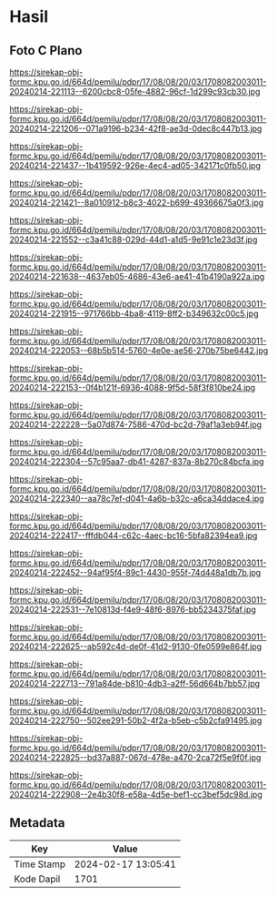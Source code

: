 # Hasil

## Foto C Plano

https://sirekap-obj-formc.kpu.go.id/664d/pemilu/pdpr/17/08/08/20/03/1708082003011-20240214-221113--6200cbc8-05fe-4882-96cf-1d299c93cb30.jpg

https://sirekap-obj-formc.kpu.go.id/664d/pemilu/pdpr/17/08/08/20/03/1708082003011-20240214-221206--071a9196-b234-42f8-ae3d-0dec8c447b13.jpg

https://sirekap-obj-formc.kpu.go.id/664d/pemilu/pdpr/17/08/08/20/03/1708082003011-20240214-221437--1b419592-926e-4ec4-ad05-342171c0fb50.jpg

https://sirekap-obj-formc.kpu.go.id/664d/pemilu/pdpr/17/08/08/20/03/1708082003011-20240214-221421--8a010912-b8c3-4022-b699-49366675a0f3.jpg

https://sirekap-obj-formc.kpu.go.id/664d/pemilu/pdpr/17/08/08/20/03/1708082003011-20240214-221552--c3a41c88-029d-44d1-a1d5-9e91c1e23d3f.jpg

https://sirekap-obj-formc.kpu.go.id/664d/pemilu/pdpr/17/08/08/20/03/1708082003011-20240214-221638--4637eb05-4686-43e6-ae41-41b4190a922a.jpg

https://sirekap-obj-formc.kpu.go.id/664d/pemilu/pdpr/17/08/08/20/03/1708082003011-20240214-221915--971766bb-4ba8-4119-8ff2-b349632c00c5.jpg

https://sirekap-obj-formc.kpu.go.id/664d/pemilu/pdpr/17/08/08/20/03/1708082003011-20240214-222053--68b5b514-5760-4e0e-ae56-270b75be6442.jpg

https://sirekap-obj-formc.kpu.go.id/664d/pemilu/pdpr/17/08/08/20/03/1708082003011-20240214-222153--0f4b121f-6936-4088-9f5d-58f3f810be24.jpg

https://sirekap-obj-formc.kpu.go.id/664d/pemilu/pdpr/17/08/08/20/03/1708082003011-20240214-222228--5a07d874-7586-470d-bc2d-79af1a3eb94f.jpg

https://sirekap-obj-formc.kpu.go.id/664d/pemilu/pdpr/17/08/08/20/03/1708082003011-20240214-222304--57c95aa7-db41-4287-837a-8b270c84bcfa.jpg

https://sirekap-obj-formc.kpu.go.id/664d/pemilu/pdpr/17/08/08/20/03/1708082003011-20240214-222340--aa78c7ef-d041-4a6b-b32c-a6ca34ddace4.jpg

https://sirekap-obj-formc.kpu.go.id/664d/pemilu/pdpr/17/08/08/20/03/1708082003011-20240214-222417--fffdb044-c62c-4aec-bc16-5bfa82394ea9.jpg

https://sirekap-obj-formc.kpu.go.id/664d/pemilu/pdpr/17/08/08/20/03/1708082003011-20240214-222452--94af95f4-89c1-4430-955f-74d448a1db7b.jpg

https://sirekap-obj-formc.kpu.go.id/664d/pemilu/pdpr/17/08/08/20/03/1708082003011-20240214-222531--7e10813d-f4e9-48f6-8976-bb5234375faf.jpg

https://sirekap-obj-formc.kpu.go.id/664d/pemilu/pdpr/17/08/08/20/03/1708082003011-20240214-222625--ab592c4d-de0f-41d2-9130-0fe0599e864f.jpg

https://sirekap-obj-formc.kpu.go.id/664d/pemilu/pdpr/17/08/08/20/03/1708082003011-20240214-222713--791a84de-b810-4db3-a2ff-56d664b7bb57.jpg

https://sirekap-obj-formc.kpu.go.id/664d/pemilu/pdpr/17/08/08/20/03/1708082003011-20240214-222750--502ee291-50b2-4f2a-b5eb-c5b2cfa91495.jpg

https://sirekap-obj-formc.kpu.go.id/664d/pemilu/pdpr/17/08/08/20/03/1708082003011-20240214-222825--bd37a887-067d-478e-a470-2ca72f5e9f0f.jpg

https://sirekap-obj-formc.kpu.go.id/664d/pemilu/pdpr/17/08/08/20/03/1708082003011-20240214-222908--2e4b30f8-e58a-4d5e-bef1-cc3bef5dc98d.jpg


## Metadata

| Key        | Value               |
| ---------- | ------------------- |
| Time Stamp | 2024-02-17 13:05:41 |
| Kode Dapil | 1701                |



